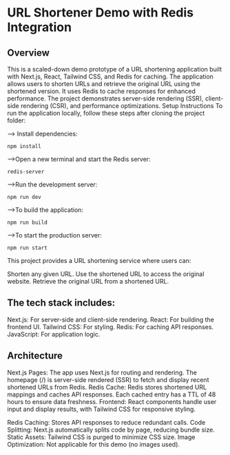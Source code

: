 # URL Shortener Demo with Redis Integration
## Overview
This is a scaled-down demo prototype of a URL shortening application built with Next.js, React, Tailwind CSS, and Redis for caching. The application allows users to shorten URLs and retrieve the original URL using the shortened version. It uses Redis to cache responses for enhanced performance. The project demonstrates server-side rendering (SSR), client-side rendering (CSR), and performance optimizations.
Setup Instructions
To run the application locally, follow these steps after cloning the project folder:

--> Install dependencies:

```npm install```


-->Open a new terminal and start the Redis server:

```redis-server```


-->Run the development server:

```npm run dev```


-->To build the application:

```npm run build```


-->To start the production server:

```npm run start```

This project provides a URL shortening service where users can:

Shorten any given URL.
Use the shortened URL to access the original website.
Retrieve the original URL from a shortened URL.

## The tech stack includes:

Next.js: For server-side and client-side rendering.
React: For building the frontend UI.
Tailwind CSS: For styling.
Redis: For caching API responses.
JavaScript: For application logic.

## Architecture

Next.js Pages: The app uses Next.js for routing and rendering. The homepage (/) is server-side rendered (SSR) to fetch and display recent shortened URLs from Redis.
Redis Cache: Redis stores shortened URL mappings and caches API responses. Each cached entry has a TTL of 48 hours to ensure data freshness.
Frontend: React components handle user input and display results, with Tailwind CSS for responsive styling.

Redis Caching: Stores API responses to reduce redundant calls.
Code Splitting: Next.js automatically splits code by page, reducing bundle size.
Static Assets: Tailwind CSS is purged to minimize CSS size.
Image Optimization: Not applicable for this demo (no images used).




